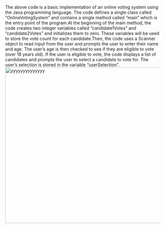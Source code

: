 The above code is a basic implementation of an online voting system using the Java programming language. 
The code defines a single class called “OnlineVotingSystem” and contains a single method called “main” 
which is the entry point of the program.At the beginning of the main method, the code creates 
two integer variables called “candidate1Votes” and “candidate2Votes” and initializes them to zero. 
These variables will be used to store the vote count for each candidate.Then, 
the code uses a Scanner object to read input from the user and prompts the user to enter their name and age.
The user’s age is then checked to see if they are eligible to vote (over 18 years old). If the user is eligible to vote, 
the code displays a list of candidates and prompts the user to select a candidate to vote for. 
The user’s selection is stored in the variable “userSelection”.
<img width="505" alt="yyyyyyyyyyyyyy" src="https://github.com/user-attachments/assets/5a212bd7-d224-427b-82c4-ed720a5c03aa" />
